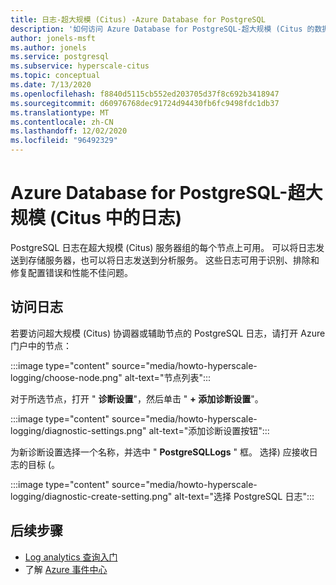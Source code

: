 ```yaml
---
title: 日志-超大规模 (Citus) -Azure Database for PostgreSQL
description: '如何访问 Azure Database for PostgreSQL-超大规模 (Citus 的数据库日志) '
author: jonels-msft
ms.author: jonels
ms.service: postgresql
ms.subservice: hyperscale-citus
ms.topic: conceptual
ms.date: 7/13/2020
ms.openlocfilehash: f8840d5115cb552ed203705d37f8c692b3418947
ms.sourcegitcommit: d60976768dec91724d94430fb6fc9498fdc1db37
ms.translationtype: MT
ms.contentlocale: zh-CN
ms.lasthandoff: 12/02/2020
ms.locfileid: "96492329"
---
```

# <a name="logs-in-azure-database-for-postgresql---hyperscale-citus"></a>Azure Database for PostgreSQL-超大规模 (Citus 中的日志) 

PostgreSQL 日志在超大规模 (Citus) 服务器组的每个节点上可用。 可以将日志发送到存储服务器，也可以将日志发送到分析服务。 这些日志可用于识别、排除和修复配置错误和性能不佳问题。

## <a name="accessing-logs"></a>访问日志

若要访问超大规模 (Citus) 协调器或辅助节点的 PostgreSQL 日志，请打开 Azure 门户中的节点：

:::image type="content" source="media/howto-hyperscale-logging/choose-node.png" alt-text="节点列表":::

对于所选节点，打开 " **诊断设置**"，然后单击 " **+ 添加诊断设置**"。

:::image type="content" source="media/howto-hyperscale-logging/diagnostic-settings.png" alt-text="添加诊断设置按钮":::

为新诊断设置选择一个名称，并选中 " **PostgreSQLLogs** " 框。  选择) 应接收日志的目标 (。

:::image type="content" source="media/howto-hyperscale-logging/diagnostic-create-setting.png" alt-text="选择 PostgreSQL 日志":::

## <a name="next-steps"></a>后续步骤

- [Log analytics 查询入门](../azure-monitor/log-query/log-analytics-tutorial.md)
- 了解 [Azure 事件中心](../event-hubs/event-hubs-about.md)